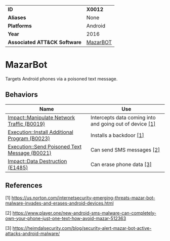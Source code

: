 |||
|---|---|
|**ID**|**X0012**|
|**Aliases**|None|
|**Platforms**|Android|
|**Year**|2016|
|**Associated ATT&CK Software**|[MazarBOT](https://attack.mitre.org/software/S0303/)|


MazarBot
==========
Targets Android phones via a poisoned text message.

Behaviors
---------
|Name|Use|
|---|---|
|[Impact::Manipulate Network Traffic (B0019)](../impact/manipulate-network-traffic.md)|Intercepts data coming into and going out of device [[1]](#1)|
|[Execution::Install Additional Program (B0023)](../execution/install-additional-program.md)|Installs a backdoor  [[1]](#1)|
|[Execution::Send Poisoned Text Message (B0021)](../execution/send-poisoned-text-message.md)|Can send SMS messages  [[2]](#2)|
|[Impact::Data Destruction (E1485)](../impact/data-destruction.md)|Can erase phone data  [[3]](#3)|

References
----------
<a name="1">[1]</a> https://us.norton.com/internetsecurity-emerging-threats-mazar-bot-malware-invades-and-erases-android-devices.html

<a name="2">[2]</a> https://www.player.one/new-android-sms-malware-can-completely-own-your-phone-just-one-text-how-avoid-mazar-512363

<a name="3">[3]</a> https://heimdalsecurity.com/blog/security-alert-mazar-bot-active-attacks-android-malware/
